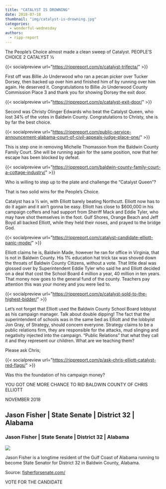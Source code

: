 ```yaml
---
title: "CATALYST IS DROWNING"
date: 2018-07-18
thumbnail: "img/catalyst-is-drowning.jpg"
categories: 
  - wonderful-wednesday
authors: 
  - ripp-report
---
```


The People’s Choice almost made a clean sweep of Catalyst. PEOPLE’S CHOICE 2 CATALYST ½

{{< socialpreview url="https://rippreport.com/p/catalyst-trifecta/" >}}

First off was Billie Jo Underwood who ran a pecan picker over Tucker Dorsey, then backed up over him and finished him of by running over him again. He deserved it. Congratulations to Billie Jo Underwood County Commission Place 3 and thank you for showing Dorsey the exit door.

{{< socialpreview url="https://rippreport.com/p/catalyst-exit-door/" >}}

Second was Christy Olinger Edwards who beat the Catalyst Queen, who lost 34% of the votes in Baldwin County. Congratulations to Christy, she is by far the best choice.

{{< socialpreview url="https://rippreport.com/public-service-announcement-alabama-court-of-civil-appeals-judge-place-one/" >}}

This is step one in removing Michelle Thomasson from the Baldwin County Family Court. She will be running again for the same position, now that her escape has been blocked by defeat.

{{< socialpreview url="https://rippreport.com/baldwin-county-family-court-a-cottage-industry/" >}}

Who is willing to step up to the plate and challenge the “Catalyst Queen”?

That is two solid wins for the People’s Choice.

Catalyst has a ½ win, with Elliott barely beating Northcutt. Elliott now has to do it again and it ain’t gonna be easy. Elliott has close to $600,000 in his campaign coffers and had support from Sheriff Mack and Eddie Tyler, who may have shot themselves in the foot. Gulf Shores, Orange Beach and Jeff Boyd all backed Elliott, while they held their noses, and prayed to the bridge God.

{{< socialpreview url="https://rippreport.com/catalyst-candidate-elliott-panic-mode/" >}}

Elliott claims he is, Baldwin Made, however he ran for office in Virginia, that is not in Baldwin County. His 1% education hat trick tax was shoved down the throats of Baldwin County Citizens, without a vote. That little deal was glossed over by Superintendent Eddie Tyler who said he and Elliott decided on a deal that cost the School Board 4 million a year, 40 million in ten years. That money now goes to the general fund of the county. Teachers pay attention this was your money and you were lied to.

{{< socialpreview url="https://rippreport.com/p/catalyst-sold-to-the-highest-bidder/" >}}

Let’s not forget that Elliott used the Baldwin County School Board lobbyist as his campaign manager. Talk about double dipping! The fact that the superintendent of schools was in the same bed as Elliott and the lobbyist Jon Gray, of Strategy, should concern everyone. Strategy claims to be a public relations firm, they are responsible for the attacks, mud slinging and negativity injected into the campaign. “Public Relations” that what they call it and they represent our children. What are we teaching them?

Please ask Chris;

{{< socialpreview url="https://rippreport.com/p/ask-chris-elliott-catalyst-red-flags/" >}}

Was this the foundation of his campaign money?

YOU GOT ONE MORE CHANCE TO RID BALDWIN COUNTY OF CHRIS ELLIOTT

NOVEMBER 2018

<div class="link-preview">

## Jason Fisher | State Senate | District 32 | Alabama

### Jason Fisher | State Senate | District 32 | Alabama

![](https://fisherforsenate.com/wp-content/uploads/2017/06/jason-fisher-pic-Facebook-share.jpg)

Jason Fisher is a longtime resident of the Gulf Coast of Alabama running to become State Senator for District 32 in Baldwin County, Alabama.

Source: [fisherforsenate.com/](https://fisherforsenate.com/)

</div>
VOTE FOR THE CANDIDATE
